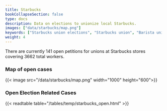 ```yaml
---
title: Starbucks
bookCollapseSection: false
type: docs
description: Data on elections to unionize local Starbucks.
images: ["data/starbucks/map.png"]
keywords: ["Starbucks union elections", "Starbucks union", "Barista union"]
weight: 4
---
```


There are currently 141 open petitions for unions at Starbucks stores covering 3662 total workers.
### Map of open cases
{{< image
    src="/data/starbucks/map.png"
    width="1000" height="600">}}

### Open Election Related Cases
{{< readtable table="/tables/temp/starbucks_open.html" >}}
